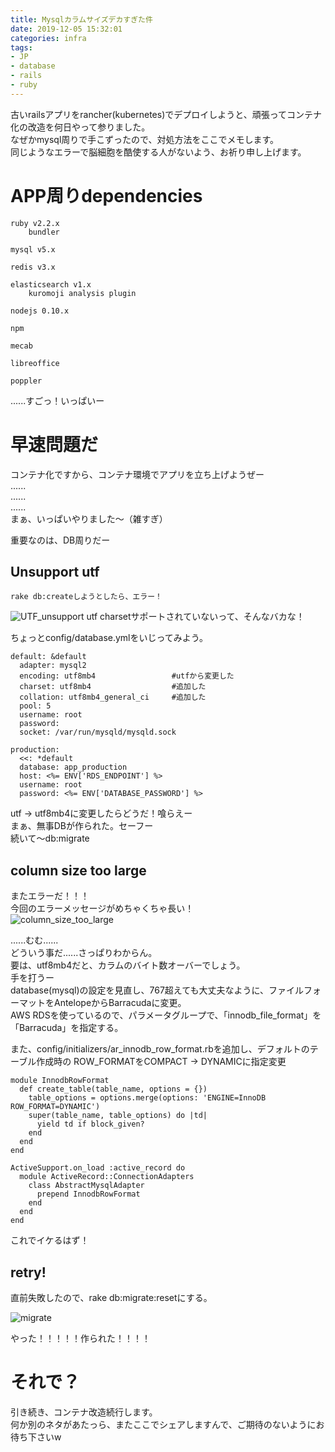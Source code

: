 ```yaml
---
title: Mysqlカラムサイズデカすぎた件
date: 2019-12-05 15:32:01
categories: infra
tags:
- JP
- database
- rails
- ruby
---
```

古いrailsアプリをrancher(kubernetes)でデプロイしようと、頑張ってコンテナ化の改造を何日やって参りました。  
なぜかmysql周りで手こずったので、対処方法をここでメモします。  
同じようなエラーで脳細胞を酷使する人がないよう、お祈り申し上げます。
<!--more-->

# APP周りdependencies

```shell
ruby v2.2.x
    bundler

mysql v5.x

redis v3.x

elasticsearch v1.x
    kuromoji analysis plugin

nodejs 0.10.x

npm

mecab

libreoffice

poppler
```
......すごっ！いっぱいー

# 早速問題だ
コンテナ化ですから、コンテナ環境でアプリを立ち上げようぜー  
......  
......  
......  
まぁ、いっぱいやりました～（雑すぎ）  

重要なのは、DB周りだー 

## Unsupport utf
```
rake db:createしようとしたら、エラー！
```
![UTF_unsupport](http://wx3.sinaimg.cn/mw690/735d420agy1g9lx1akcy7j20qg03v75e.jpg)
utf charsetサポートされていないって、そんなバカな！

ちょっとconfig/database.ymlをいじってみよう。
```
default: &default
  adapter: mysql2
  encoding: utf8mb4                 #utfから変更した
  charset: utf8mb4                  #追加した
  collation: utf8mb4_general_ci     #追加した
  pool: 5
  username: root
  password:
  socket: /var/run/mysqld/mysqld.sock

production:
  <<: *default
  database: app_production
  host: <%= ENV['RDS_ENDPOINT'] %>
  username: root
  password: <%= ENV['DATABASE_PASSWORD'] %>
```
utf -> utf8mb4に変更したらどうだ！喰らえー  
まぁ、無事DBが作られた。セーフー  
続いて〜db:migrate

## column size too large
またエラーだ！！！  
今回のエラーメッセージがめちゃくちゃ長い！  
![column_size_too_large](http://wx1.sinaimg.cn/mw690/735d420agy1g9lx1esg1bj20qg0qyk3q.jpg)

......むむ......  
どういう事だ......さっぱりわからん。  
要は、utf8mb4だと、カラムのバイト数オーバーでしょう。  
手を打うー  
database(mysql)の設定を見直し、767超えても大丈夫なように、ファイルフォーマットをAntelopeからBarracudaに変更。  
AWS RDSを使っているので、パラメータグループで、「innodb_file_format」を「Barracuda」を指定する。  

また、config/initializers/ar_innodb_row_format.rbを追加し、デフォルトのテーブル作成時の
ROW_FORMATをCOMPACT -> DYNAMICに指定変更
```
module InnodbRowFormat
  def create_table(table_name, options = {})
    table_options = options.merge(options: 'ENGINE=InnoDB ROW_FORMAT=DYNAMIC')
    super(table_name, table_options) do |td|
      yield td if block_given?
    end
  end
end

ActiveSupport.on_load :active_record do
  module ActiveRecord::ConnectionAdapters
    class AbstractMysqlAdapter
      prepend InnodbRowFormat
    end
  end
end
```

これでイケるはず！


## retry!
直前失敗したので、rake db:migrate:resetにする。

![migrate](http://wx2.sinaimg.cn/mw690/735d420agy1g9lx1iax4oj20im04daav.jpg)

やった！！！！！作られた！！！！

# それで？
引き続き、コンテナ改造続行します。  
何か別のネタがあたっら、またここでシェアしますんで、ご期待のないようにお待ち下さいw